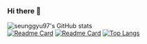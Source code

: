 ### Hi there 👋

![seunggyu97's GitHub stats](https://github-readme-stats.vercel.app/api?username=seunggyu97&show_icons=true&theme=dark)   
[![Readme Card](https://github-readme-stats.vercel.app/api/pin/?username=seunggyu97&repo=Ordering)](https://github.com/seunggyu97/Ordering)
[![Readme Card](https://github-readme-stats.vercel.app/api/pin/?username=seunggyu97&repo=OrderingManager)](https://github.com/seunggyu97/OrderingManager)
[![Top Langs](https://github-readme-stats.vercel.app/api/top-langs/?username=seunggyu97&layout=compact)](https://github.com/seunggyu97?tab=repositories)
